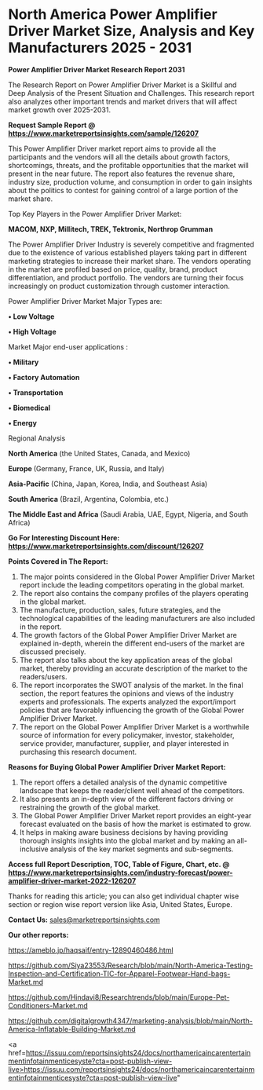 # North America Power Amplifier Driver Market Size, Analysis and Key Manufacturers 2025 - 2031

<strong>Power Amplifier Driver Market Research Report 2031</strong>

The Research Report on Power Amplifier Driver Market is a Skillful and Deep Analysis of the Present Situation and Challenges. This research report also analyzes other important trends and market drivers that will affect market growth over 2025-2031.

<strong>Request Sample Report @ <a href=https://www.marketreportsinsights.com/sample/126207>https://www.marketreportsinsights.com/sample/126207</a></strong>

This Power Amplifier Driver market report aims to provide all the participants and the vendors will all the details about growth factors, shortcomings, threats, and the profitable opportunities that the market will present in the near future. The report also features the revenue share, industry size, production volume, and consumption in order to gain insights about the politics to contest for gaining control of a large portion of the market share.

Top Key Players in the Power Amplifier Driver Market:

<strong>MACOM, NXP, Millitech, TREK, Tektronix, Northrop Grumman</strong>

The Power Amplifier Driver Industry is severely competitive and fragmented due to the existence of various established players taking part in different marketing strategies to increase their market share. The vendors operating in the market are profiled based on price, quality, brand, product differentiation, and product portfolio. The vendors are turning their focus increasingly on product customization through customer interaction.

Power Amplifier Driver Market Major Types are:

<strong>• Low Voltage

• High Voltage</strong>

Market Major end-user applications :

<strong>• Military

• Factory Automation

• Transportation

• Biomedical

• Energy</strong>

Regional Analysis

</u><strong><b>North America</b></strong> (the United States, Canada, and Mexico)

<strong><b>Europe </b></strong>(Germany, France, UK, Russia, and Italy)

<strong><b>Asia-Pacific</b></strong> (China, Japan, Korea, India, and Southeast Asia)

<strong><b>South America</b></strong> (Brazil, Argentina, Colombia, etc.)

<strong><b>The Middle East and Africa</b></strong> (Saudi Arabia, UAE, Egypt, Nigeria, and South Africa)

<strong>Go For Interesting Discount Here: <a href=https://www.marketreportsinsights.com/discount/126207>https://www.marketreportsinsights.com/discount/126207</a></strong>

<strong>Points Covered in The Report:</strong>
<ol>
  <li>The major points considered in the Global Power Amplifier Driver Market report include the leading competitors operating in the global market.</li>
  <li>The report also contains the company profiles of the players operating in the global market.</li>
  <li>The manufacture, production, sales, future strategies, and the technological capabilities of the leading manufacturers are also included in the report.</li>
  <li>The growth factors of the Global Power Amplifier Driver Market are explained in-depth, wherein the different end-users of the market are discussed precisely.</li>
  <li>The report also talks about the key application areas of the global market, thereby providing an accurate description of the market to the readers/users.</li>
  <li>The report incorporates the SWOT analysis of the market. In the final section, the report features the opinions and views of the industry experts and professionals. The experts analyzed the export/import policies that are favorably influencing the growth of the Global Power Amplifier Driver Market.</li>
  <li>The report on the Global Power Amplifier Driver Market is a worthwhile source of information for every policymaker, investor, stakeholder, service provider, manufacturer, supplier, and player interested in purchasing this research document.</li>
</ol>
<strong>Reasons for Buying Global Power Amplifier Driver Market Report:</strong>

<ol>
  <li>The report offers a detailed analysis of the dynamic competitive landscape that keeps the reader/client well ahead of the competitors.</li>
  <li>It also presents an in-depth view of the different factors driving or restraining the growth of the global market.</li>
  <li>The Global Power Amplifier Driver Market report provides an eight-year forecast evaluated on the basis of how the market is estimated to grow.</li>
  <li>It helps in making aware business decisions by having providing thorough insights insights into the global market and by making an all-inclusive analysis of the key market segments and sub-segments.</li>
</ol>
<strong>Access full Report Description, TOC, Table of Figure, Chart, etc. @ <a href=https://www.marketreportsinsights.com/industry-forecast/power-amplifier-driver-market-2022-126207>https://www.marketreportsinsights.com/industry-forecast/power-amplifier-driver-market-2022-126207</a></strong>


Thanks for reading this article; you can also get individual chapter wise section or region wise report version like Asia, United States, Europe.

<strong>Contact Us:</strong>
sales@marketreportsinsights.com

<strong>Our other reports:</strong>

<a href=https://ameblo.jp/haqsaif/entry-12890460486.html>https://ameblo.jp/haqsaif/entry-12890460486.html</a>

<a href=https://github.com/Siya23553/Research/blob/main/North-America-Testing-Inspection-and-Certification-TIC-for-Apparel-Footwear-Hand-bags-Market.md>https://github.com/Siya23553/Research/blob/main/North-America-Testing-Inspection-and-Certification-TIC-for-Apparel-Footwear-Hand-bags-Market.md</a>

<a href=https://github.com/Hindavi8/Researchtrends/blob/main/Europe-Pet-Conditioners-Market.md>https://github.com/Hindavi8/Researchtrends/blob/main/Europe-Pet-Conditioners-Market.md</a>

<a href=https://github.com/digitalgrowth4347/marketing-analysis/blob/main/North-America-Inflatable-Building-Market.md>https://github.com/digitalgrowth4347/marketing-analysis/blob/main/North-America-Inflatable-Building-Market.md</a>

<a href=https://issuu.com/reportsinsights24/docs/northamericaincarentertainmentinfotainmenticesyste?cta=post-publish-view-live>https://issuu.com/reportsinsights24/docs/northamericaincarentertainmentinfotainmenticesyste?cta=post-publish-view-live</a>"
